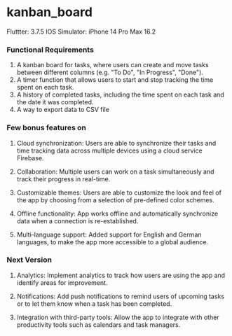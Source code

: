 # kanban_board

Fluttter: 3.7.5
IOS Simulator: iPhone 14 Pro Max 16.2

### Functional Requirements

1. A kanban board for tasks, where users can create and move tasks between different columns (e.g. "To Do", "In Progress", "Done").
2. A timer function that allows users to start and stop tracking the time spent on each task.
3. A history of completed tasks, including the time spent on each task and the date it was completed.
4. A way to export data to CSV file


### Few bonus features on

1. Cloud synchronization: Users are able to synchronize their tasks and time tracking data across multiple devices using a cloud service Firebase.

2. Collaboration: Multiple users can work on a task simultaneously and track their progress in real-time.

3. Customizable themes: Users are able to customize the look and feel of the app by choosing from a selection of pre-defined color schemes.

4. Offline functionality: App works offline and automatically synchronize data when a connection is re-established.

5. Multi-language support: Added support for English and German languages, to make the app more accessible to a global audience.



### Next Version

1. Analytics: Implement analytics to track how users are using the app and identify areas for improvement.

2. Notifications: Add push notifications to remind users of upcoming tasks or to let them know when a task has been completed.

3. Integration with third-party tools: Allow the app to integrate with other productivity tools such as calendars and task managers.
